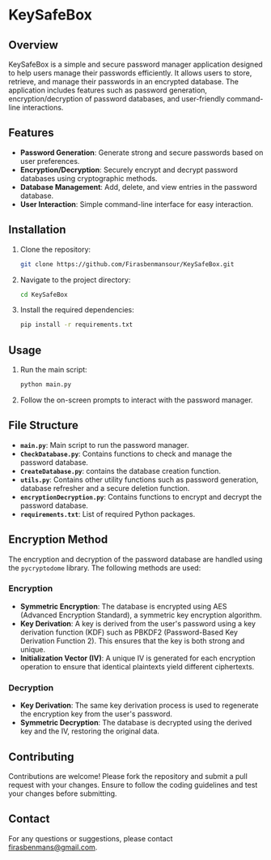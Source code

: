 # KeySafeBox

## Overview

KeySafeBox is a simple and secure password manager application designed to help users manage their passwords efficiently. It allows users to store, retrieve, and manage their passwords in an encrypted database. The application includes features such as password generation, encryption/decryption of password databases, and user-friendly command-line interactions.

## Features

- **Password Generation**: Generate strong and secure passwords based on user preferences.
- **Encryption/Decryption**: Securely encrypt and decrypt password databases using cryptographic methods.
- **Database Management**: Add, delete, and view entries in the password database.
- **User Interaction**: Simple command-line interface for easy interaction.

## Installation

1. Clone the repository:
   ```sh
   git clone https://github.com/Firasbenmansour/KeySafeBox.git
2. Navigate to the project directory:
   ```sh
   cd KeySafeBox
3. Install the required dependencies:
   ```sh
   pip install -r requirements.txt

## Usage

1. Run the main script:
   ```sh
   python main.py
2.  Follow the on-screen prompts to interact with the password manager.

## File Structure

- **`main.py`**: Main script to run the password manager.
- **`CheckDatabase.py`**: Contains functions to check and manage the password database.
- **`CreateDatabase.py`**: contains the database creation function.
- **`utils.py`**: Contains other utility functions such as password generation, database refresher and a secure deletion function.
- **`encryptionDecryption.py`**: Contains functions to encrypt and decrypt the password database.
- **`requirements.txt`**: List of required Python packages.

## Encryption Method

The encryption and decryption of the password database are handled using the `pycryptodome` library. The following methods are used:

### Encryption

- **Symmetric Encryption**: The database is encrypted using AES (Advanced Encryption Standard), a symmetric key encryption algorithm.
- **Key Derivation**: A key is derived from the user's password using a key derivation function (KDF) such as PBKDF2 (Password-Based Key Derivation Function 2). This ensures that the key is both strong and unique.
- **Initialization Vector (IV)**: A unique IV is generated for each encryption operation to ensure that identical plaintexts yield different ciphertexts.

### Decryption

- **Key Derivation**: The same key derivation process is used to regenerate the encryption key from the user's password.
- **Symmetric Decryption**: The database is decrypted using the derived key and the IV, restoring the original data.

## Contributing

Contributions are welcome! Please fork the repository and submit a pull request with your changes. Ensure to follow the coding guidelines and test your changes before submitting.

## Contact
For any questions or suggestions, please contact firasbenmans@gmail.com.

